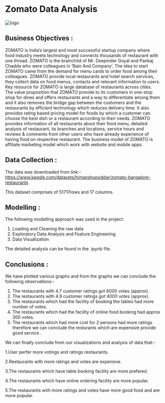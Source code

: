 # Zomato Data Analysis

![logo](Snips/zomato.png)

## Business Objectives :

ZOMATO is India’s largest and most successful startup company where food industry meets technology and connects thousands of restaurant with one thread. ZOMATO is the brainchild of Mr. Deepinder Goyal and Pankaj Chadda who were colleagues in ‘Bain And Company’. The idea to start ZOMATO came from the demand for menu cards to order food among their colleagues. ZOMATO provide local restaurants and hotel search services, they collect data on food menus, contacts and relevant information to users. Key resource for ZOMATO is large database of restaurants across cities. The value proposition that ZOMATO provide to its customers in one-stop shop for dines and offers restaurants and a way to differentiate among them and it also removes the bridge gap between the customers and the restaurants by efficient technology which reduces delivery time. It also provides rating based pricing model for foods by which a customer can choose the best dish or a restaurant according to their needs. ZOMATO provides information of all restaurants about their food menu, detailed analysis of restaurant, its branches and locations, service hours and reviews & comments from other users who have already experience of having food on respective restaurant. The business model of ZOMATO is affiliate marketing model which work with website and mobile apps.

## Data Collection :

The data was downloaded from link:- https://www.kaggle.com/datasets/himanshupoddar/zomato-bangalore-restaurants

This dataset comprises of 51717rows and 17 columns.

## Modelling :

The following modelling approach was used in the project:

1. Loading and Cleaning the raw data
2. Exploratory Data Analysis and Feature Engineering 
3. Data Visualization

The detailed analysis can be found in the .ipynb file. 

## Conclusions :

We have plotted various graphs and from the graphs we can conclude the following observations:-

1. The restaurants with 4.7 customer ratings got 6000 votes (approx).
2. The restaurants with 4.9 customer ratings got 4000 votes (approx).
3. The restaurants which had the facility of booking the tables had more number of votes.
4. The restaurants which had the facility of online food booking had approx 300 votes.
5. The restaurants which had more cost for 2 persons had more ratings therefore we can conclude the resturants which are expensive provide good service .

We can finally conclude from our visualizations and analysis of data that:-

1.User perfer more votings and ratings restaurants.

2.Restaurants with more ratings and votes are expensive.

3.The restaurants which have table booking facility are more prefered.

4.The restaurants which have online ordering facility are more popular.

5.The restaurants with more ratings and votes have more good food and are more popular.
